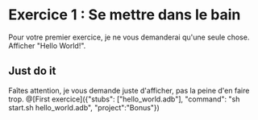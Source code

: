 # Exercice 1 : Se mettre dans le bain

Pour votre premier exercice, je ne vous demanderai qu'une seule chose. Afficher "Hello World!".

## Just do it

Faîtes attention, je vous demande juste d'afficher, pas la peine d'en faire trop. 
@[First exercice]({"stubs": ["hello_world.adb"], "command": "sh start.sh hello_world.adb", "project":"Bonus"})
